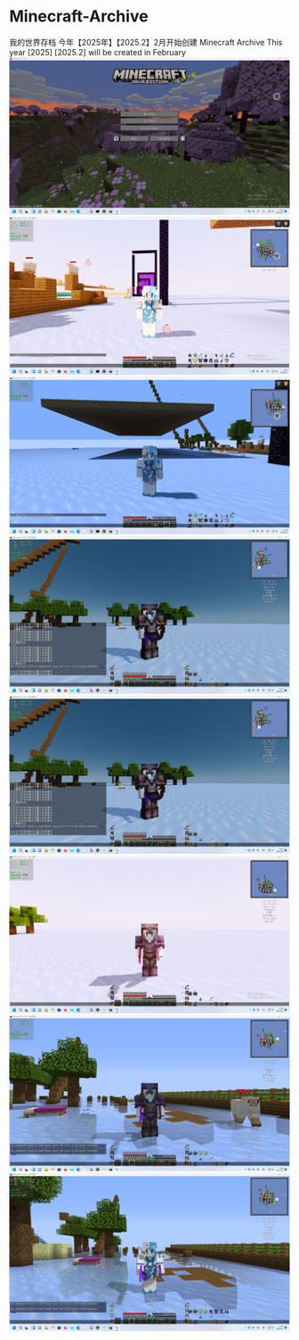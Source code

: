 # Minecraft-Archive
我的世界存档 今年【2025年】【2025.2】2月开始创建
Minecraft Archive This year [2025] [2025.2] will be created in February
![image](https://github.com/dsgg136/Minecraft-Archive/blob/main/mincraft%20virsion%201.20.1%20fabric.png)
![image](https://github.com/dsgg136/Minecraft-Archive/blob/main/%E5%B1%8F%E5%B9%95%E6%88%AA%E5%9B%BE%202025-05-04%20102455.png)
![image](https://github.com/dsgg136/Minecraft-Archive/blob/main/%E5%B1%8F%E5%B9%95%E6%88%AA%E5%9B%BE%202025-05-04%20102539.png)
![image](https://github.com/dsgg136/Minecraft-Archive/blob/main/%E5%B1%8F%E5%B9%95%E6%88%AA%E5%9B%BE%202025-05-04%20143226.png)
![image](https://github.com/dsgg136/Minecraft-Archive/blob/main/%E5%B1%8F%E5%B9%95%E6%88%AA%E5%9B%BE%202025-05-04%20143226.png)
![image](https://github.com/dsgg136/Minecraft-Archive/blob/main/%E5%B1%8F%E5%B9%95%E6%88%AA%E5%9B%BE%202025-05-04%20144337.png)
![image](https://github.com/dsgg136/Minecraft-Archive/blob/main/%E5%B1%8F%E5%B9%95%E6%88%AA%E5%9B%BE%202025-05-04%20144704.png)
![image](https://github.com/dsgg136/Minecraft-Archive/blob/main/%E5%B1%8F%E5%B9%95%E6%88%AA%E5%9B%BE%202025-05-04%20144730.png)
